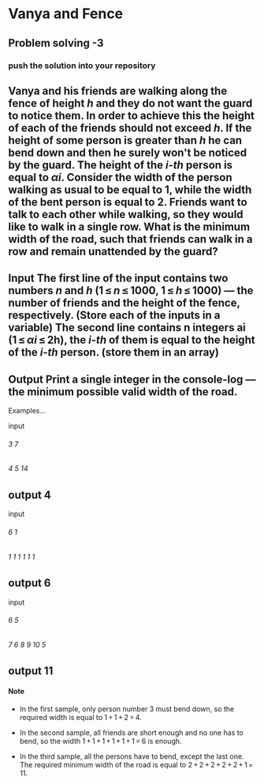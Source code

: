# Vanya and Fence
## Problem solving -3
### push the solution into your repository

Vanya and his friends are walking along the fence of height _h_ and they do not want the guard to notice them. In order to achieve this the height of each of the friends should not exceed _h_. If the height of some person is greater than _h_ he can bend down and then he surely won't be noticed by the guard. The height of the _i-th_ person is equal to _αi_.
Consider the width of the person walking as usual to be equal to 1, while the width of the bent person is equal to 2. Friends want to talk to each other while walking, so they would like to walk in a single row. What is the minimum width of the road, such that friends can walk in a row and remain unattended by the guard?
---
Input
The first line of the input contains two numbers _n_ and _h_ (1 ≤ _n_ ≤ 1000, 1 ≤ _h_ ≤ 1000) — the number of friends and the height of the fence, respectively. (Store each of the inputs in a variable)
The second line contains n integers ai (1 ≤ _αi_ ≤ 2h), the _i-th_ of them is equal to the height of the _i-th_ person. (store them in an array)
---
Output
Print a single integer in the console-log — the minimum possible valid width of the road.
---
Examples...

input
###### 3 7
###### 4 5 14
output
4
----
input
###### 6 1
###### 1 1 1 1 1 1
output
6
---
input
###### 6 5
###### 7 6 8 9 10 5
output
11
---
#### Note
* In the first sample, only person number 3 must bend down, so the required width is equal to 1 + 1 + 2 = 4.

* In the second sample, all friends are short enough and no one has to bend, so the width 1 + 1 + 1 + 1 + 1 + 1 = 6 is enough.

* In the third sample, all the persons have to bend, except the last one. The required minimum width of the road is equal to 2 + 2 + 2 + 2 + 2 + 1 = 11.
